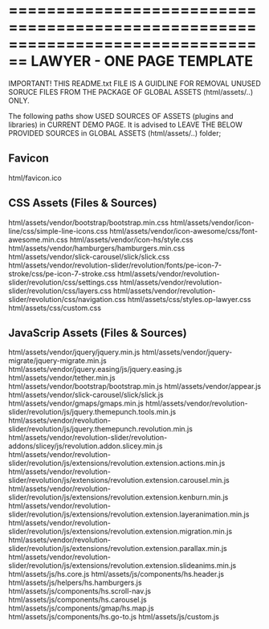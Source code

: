 ================================================================================
LAWYER - ONE PAGE TEMPLATE
================================================================================


IMPORTANT! THIS README.txt FILE IS A GUIDLINE FOR REMOVAL UNUSED SORUCE FILES
FROM THE PACKAGE OF GLOBAL ASSETS (html/assets/..) ONLY.

The following paths show USED SOURCES OF ASSETS (plugins and libraries) in
CURRENT DEMO PAGE. It is advised to LEAVE THE BELOW PROVIDED SOURCES in GLOBAL ASSETS
(html/assets/..) folder;


Favicon
----------------------------------
html/favicon.ico


CSS Assets (Files & Sources)
----------------------------------
html/assets/vendor/bootstrap/bootstrap.min.css
html/assets/vendor/icon-line/css/simple-line-icons.css
html/assets/vendor/icon-awesome/css/font-awesome.min.css
html/assets/vendor/icon-hs/style.css
html/assets/vendor/hamburgers/hamburgers.min.css
html/assets/vendor/slick-carousel/slick/slick.css
html/assets/vendor/revolution-slider/revolution/fonts/pe-icon-7-stroke/css/pe-icon-7-stroke.css
html/assets/vendor/revolution-slider/revolution/css/settings.css
html/assets/vendor/revolution-slider/revolution/css/layers.css
html/assets/vendor/revolution-slider/revolution/css/navigation.css
html/assets/css/styles.op-lawyer.css
html/assets/css/custom.css


JavaScrip Assets (Files & Sources)
----------------------------------
html/assets/vendor/jquery/jquery.min.js
html/assets/vendor/jquery-migrate/jquery-migrate.min.js
html/assets/vendor/jquery.easing/js/jquery.easing.js
html/assets/vendor/tether.min.js
html/assets/vendor/bootstrap/bootstrap.min.js
html/assets/vendor/appear.js
html/assets/vendor/slick-carousel/slick/slick.js
html/assets/vendor/gmaps/gmaps.min.js
html/assets/vendor/revolution-slider/revolution/js/jquery.themepunch.tools.min.js
html/assets/vendor/revolution-slider/revolution/js/jquery.themepunch.revolution.min.js
html/assets/vendor/revolution-slider/revolution-addons/slicey/js/revolution.addon.slicey.min.js
html/assets/vendor/revolution-slider/revolution/js/extensions/revolution.extension.actions.min.js
html/assets/vendor/revolution-slider/revolution/js/extensions/revolution.extension.carousel.min.js
html/assets/vendor/revolution-slider/revolution/js/extensions/revolution.extension.kenburn.min.js
html/assets/vendor/revolution-slider/revolution/js/extensions/revolution.extension.layeranimation.min.js
html/assets/vendor/revolution-slider/revolution/js/extensions/revolution.extension.migration.min.js
html/assets/vendor/revolution-slider/revolution/js/extensions/revolution.extension.parallax.min.js
html/assets/vendor/revolution-slider/revolution/js/extensions/revolution.extension.slideanims.min.js
html/assets/js/hs.core.js
html/assets/js/components/hs.header.js
html/assets/js/helpers/hs.hamburgers.js
html/assets/js/components/hs.scroll-nav.js
html/assets/js/components/hs.carousel.js
html/assets/js/components/gmap/hs.map.js
html/assets/js/components/hs.go-to.js
html/assets/js/custom.js
